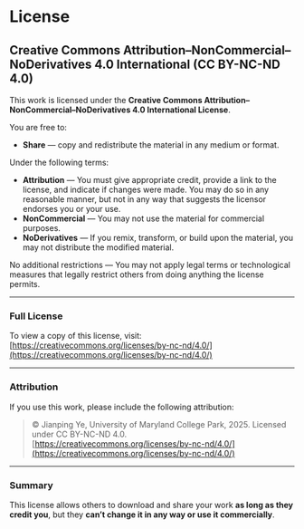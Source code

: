 # License

## Creative Commons Attribution–NonCommercial–NoDerivatives 4.0 International (CC BY-NC-ND 4.0)

This work is licensed under the **Creative Commons Attribution–NonCommercial–NoDerivatives 4.0 International License**.

You are free to:

- **Share** — copy and redistribute the material in any medium or format.

Under the following terms:

- **Attribution** — You must give appropriate credit, provide a link to the license, and indicate if changes were made. You may do so in any reasonable manner, but not in any way that suggests the licensor endorses you or your use.
- **NonCommercial** — You may not use the material for commercial purposes.
- **NoDerivatives** — If you remix, transform, or build upon the material, you may not distribute the modified material.

No additional restrictions — You may not apply legal terms or technological measures that legally restrict others from doing anything the license permits.

---

### Full License
To view a copy of this license, visit:  
[https://creativecommons.org/licenses/by-nc-nd/4.0/](https://creativecommons.org/licenses/by-nc-nd/4.0/)

---

### Attribution
If you use this work, please include the following attribution:

> © Jianping Ye, University of Maryland College Park, 2025. Licensed under CC BY-NC-ND 4.0.  
> [https://creativecommons.org/licenses/by-nc-nd/4.0/](https://creativecommons.org/licenses/by-nc-nd/4.0/)

---

### Summary
This license allows others to download and share your work **as long as they credit you**, but they **can’t change it in any way or use it commercially**.
